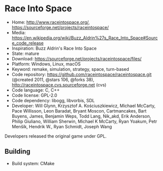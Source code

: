 # Race Into Space

- Home: http://www.raceintospace.org/, https://sourceforge.net/projects/raceintospace/
- Media: https://en.wikipedia.org/wiki/Buzz_Aldrin%27s_Race_Into_Space#Source_code_release
- Inspiration: Buzz Aldrin's Race Into Space
- State: mature
- Download: https://sourceforge.net/projects/raceintospace/files/
- Platform: Windows, Linux, macOS
- Keyword: remake, simulation, strategy, space, turn-based
- Code repository: https://github.com/raceintospace/raceintospace.git (@created 2011, @stars 106, @forks 38), http://raceintospace.cvs.sourceforge.net (cvs)
- Code language: C, C++
- Code license: GPL-2.0
- Code dependency: libogg, libvorbis, SDL
- Developer: Will Glynn, Krzysztof A. Kościuszkiewicz, Michael McCarty, Pace Willisson, Leon Baradat, Bryant Moscon, Cartmancakes, Bart Buyens, James, Benjamin Weps, Todd Lang, Nik_akd, Erik Anderson, Philip Giuliano, William Sherwin, Michael K McCarty, Ryan Yoakum, Petr Menšík, Hendrik W., Ryan Schmidt, Joseph Wang

Developers released the original game under GPL.

## Building

- Build system: CMake
